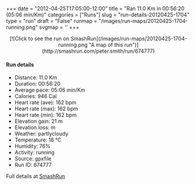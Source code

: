 +++
date = "2012-04-25T17:05:00-12:00"
title = "Ran 11.0 Km in 00:56:20 (05:06 min/Km)"
categories = ["Runs"]
slug = "run-details-20120425-1704"
type = "run"
draft = "False"
runmap = "/images/run-maps/20120425-1704-running.png"
svgmap = '<polyline points="93 14, 91 18, 96 20, 99 27, 94 35, 99 41, 100 48, 99 50, 97 55, 97 62, 100 68, 97 75, 97 79, 93 89, 90 89, 88 89, 82 88, 40 78, 30 76, 22 74, 19 73, 8 60, 7 59, 2 55, 1 53, 0 43, 1 35, 19 32, 46 34, 55 33, 64 28, 79 16, 83 16, 85 13, 89 11, 93 11">'
+++



<!--more-->

<center>
[![Click to see the run on SmashRun](/images/run-maps/20120425-1704-running.png "A map of this run")](http://smashrun.com/peter.smith/run/674777)
</center>

#### Run details

* Distance: 11.0 Km
* Duration: 00:56:20
* Average pace: 05:06 min/Km
* Calories: 946 Cal
* Heart rate (ave): 162 bpm
* Heart rate (max): 162 bpm
* Heart rate (min): 162 bpm
* Elevation gain: 21 m
* Elevation loss:  m
* Weather: partlycloudy
* Temperature: 18 &deg;C
* Humidity: 76%
* Activity: running
* Source: gpxfile
* Run ID: 674777

Full details at [SmashRun](http://smashrun.com/peter.smith/run/674777)